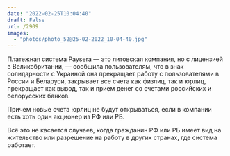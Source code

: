 ```yaml
---
date: "2022-02-25T10:04:40"
draft: False
url: /2909
images:
  - "photos/photo_52@25-02-2022_10-04-40.jpg"
---
```


Платежная система Paysera — это литовская компания, но с лицензией в Великобритании, — сообщила пользователям, что в знак солидарности с Украиной она прекращает работу с пользователями в России и Беларуси, закрывает все счета как физлиц, так и юрлиц, прекращает как вывод, так и прием денег со счетами российских и белорусских банков.

Причем новые счета юрлиц не будут открываться, если в компании есть хоть один акционер из РФ или РБ.

Всё это не касается случаев, когда гражданин РФ или РБ имеет вид на жительство или разрешение на работу в других странах, где система работает.
